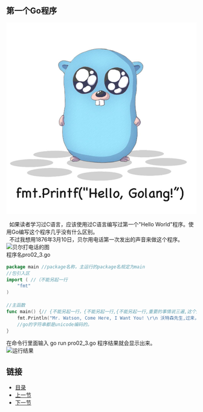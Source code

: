 ## 第一个Go程序

![golang](./golang.jpg)

&nbsp;&nbsp;如果读者学习过C语言，应该使用过C语言编写过第一个"Hello World"程序。使用Go编写这个程序几乎没有什么区别。<br />
&nbsp;&nbsp;不过我想用1876年3月10日，贝尔用电话第一次发出的声音来做这个程序。<br />
![贝尔打电话的图](https://github.com/sunnygocms/gobook/blob/master/src/go_lang_base/02/alexander_graham_bell_500px.jpg) <br />
程序名pro02_3.go
```go
package main //package名称，主运行的package名规定为main
//包引入区 
import ( //（不能另起一行
	"fmt"
)

//主函数
func main() {// {不能另起一行，{不能另起一行,{不能另起一行,重要的事情说三遍,这个是go的强制规定，
	fmt.Println("Mr. Watson, Come Here, I Want You! \r\n 沃特森先生,过来，我想见你！") //March 10, 1876: ‘Mr. Watson, Come Here … ‘
	//go的字符串都是unicode编码的。
}
```

在命令行里面输入 go run pro02_3.go
程序结果就会显示出来。<br />
![运行结果](https://github.com/sunnygocms/gobook/blob/master/src/go_lang_base/02/02_3.png)


## 链接
- [目录](https://github.com/sunnygocms/gobook/blob/master/menu.md)
- [上一节](https://github.com/sunnygocms/gobook/blob/master/go_lang_base/02.2.md)
- [下一节](https://github.com/sunnygocms/gobook/blob/master/go_lang_base/02.4.md)